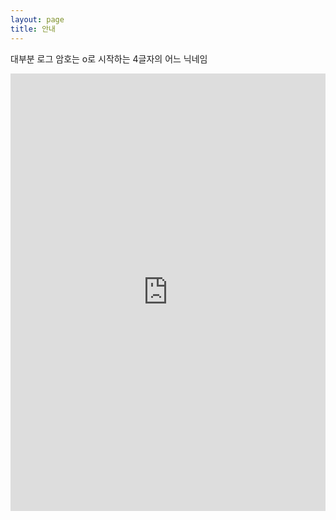 ```yaml
---
layout: page
title: 안내
---
```


대부분 로그 암호는 o로 시작하는 4글자의 어느 닉네임


<iframe src="https://docs.google.com/spreadsheets/d/1zqMohCmZlHBORXjnbvKGdVAekQha5SnTIHJ0JWLkaD4/preview" frameborder="0" height="700px" width="100%"></iframe>

